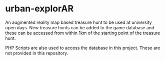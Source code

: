 # urban-explorAR
An augmented reality map based treasure hunt to be used at university open days. New treasure hunts can be added to the game database and these can be accessed from within 1km of the starting point of the treasure hunt.

PHP Scripts are also used to access the database in this project. These are not provided in this repository.
